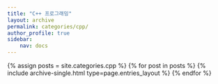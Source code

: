 ```yaml
---
title: "C++ 프로그래밍"
layout: archive
permalink: categories/cpp/
author_profile: true
sidebar:
    nav: docs
---
```



{% assign posts = site.categories.cpp %}
    {% for post in posts %} {% include archive-single.html type=page.entries_layout %} 
    {% endfor %}
